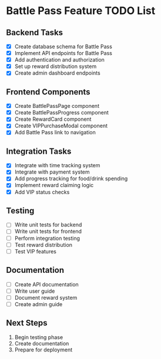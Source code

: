 # Battle Pass Feature TODO List

## Backend Tasks
- [x] Create database schema for Battle Pass
- [x] Implement API endpoints for Battle Pass
- [x] Add authentication and authorization
- [x] Set up reward distribution system
- [x] Create admin dashboard endpoints

## Frontend Components
- [x] Create BattlePassPage component
- [x] Create BattlePassProgress component
- [x] Create RewardCard component
- [x] Create VIPPurchaseModal component
- [x] Add Battle Pass link to navigation

## Integration Tasks
- [x] Integrate with time tracking system
- [x] Integrate with payment system
- [x] Add progress tracking for food/drink spending
- [x] Implement reward claiming logic
- [x] Add VIP status checks

## Testing
- [ ] Write unit tests for backend
- [ ] Write unit tests for frontend
- [ ] Perform integration testing
- [ ] Test reward distribution
- [ ] Test VIP features

## Documentation
- [ ] Create API documentation
- [ ] Write user guide
- [ ] Document reward system
- [ ] Create admin guide

## Next Steps
1. Begin testing phase
2. Create documentation
3. Prepare for deployment 